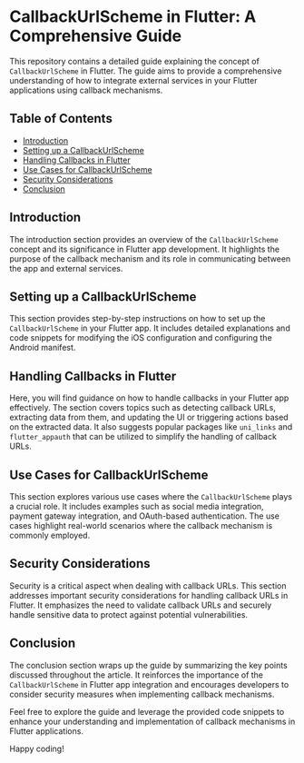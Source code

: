 # CallbackUrlScheme in Flutter: A Comprehensive Guide

This repository contains a detailed guide explaining the concept of `CallbackUrlScheme` in Flutter. The guide aims to provide a comprehensive understanding of how to integrate external services in your Flutter applications using callback mechanisms.

## Table of Contents
- [Introduction](#introduction)
- [Setting up a CallbackUrlScheme](#setting-up-a-callbackurlscheme)
- [Handling Callbacks in Flutter](#handling-callbacks-in-flutter)
- [Use Cases for CallbackUrlScheme](#use-cases-for-callbackurlscheme)
- [Security Considerations](#security-considerations)
- [Conclusion](#conclusion)

## Introduction
The introduction section provides an overview of the `CallbackUrlScheme` concept and its significance in Flutter app development. It highlights the purpose of the callback mechanism and its role in communicating between the app and external services.

## Setting up a CallbackUrlScheme
This section provides step-by-step instructions on how to set up the `CallbackUrlScheme` in your Flutter app. It includes detailed explanations and code snippets for modifying the iOS configuration and configuring the Android manifest.

## Handling Callbacks in Flutter
Here, you will find guidance on how to handle callbacks in your Flutter app effectively. The section covers topics such as detecting callback URLs, extracting data from them, and updating the UI or triggering actions based on the extracted data. It also suggests popular packages like `uni_links` and `flutter_appauth` that can be utilized to simplify the handling of callback URLs.

## Use Cases for CallbackUrlScheme
This section explores various use cases where the `CallbackUrlScheme` plays a crucial role. It includes examples such as social media integration, payment gateway integration, and OAuth-based authentication. The use cases highlight real-world scenarios where the callback mechanism is commonly employed.

## Security Considerations
Security is a critical aspect when dealing with callback URLs. This section addresses important security considerations for handling callback URLs in Flutter. It emphasizes the need to validate callback URLs and securely handle sensitive data to protect against potential vulnerabilities.

## Conclusion
The conclusion section wraps up the guide by summarizing the key points discussed throughout the article. It reinforces the importance of the `CallbackUrlScheme` in Flutter app integration and encourages developers to consider security measures when implementing callback mechanisms.

Feel free to explore the guide and leverage the provided code snippets to enhance your understanding and implementation of callback mechanisms in Flutter applications.

Happy coding!
